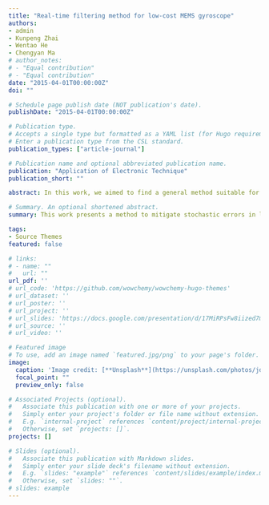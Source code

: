 ```yaml
---
title: "Real-time filtering method for low-cost MEMS gyroscope"
authors:
- admin
- Kunpeng Zhai
- Wentao He
- Chengyan Ma
# author_notes:
# - "Equal contribution"
# - "Equal contribution"
date: "2015-04-01T00:00:00Z"
doi: ""

# Schedule page publish date (NOT publication's date).
publishDate: "2015-04-01T00:00:00Z"

# Publication type.
# Accepts a single type but formatted as a YAML list (for Hugo requirements).
# Enter a publication type from the CSL standard.
publication_types: ["article-journal"]

# Publication name and optional abbreviated publication name.
publication: "Application of Electronic Technique"
publication_short: ""

abstract: In this work, we aimed to find a general method suitable for coping in real time with stochastic error  which  is  a main  feature of most of low  cost Micro Electro Mechanical Systems(MEMS) gyroscope. First of all, Allan variance was utilized to analyze the drift error of MEMS gyroscope. According to its characteristic, we  designed  a  real  time  average  estimate  algorithm  to  eliminate  gross  error.  Then,  the  least  square  algorithm was  applied  to  extrapolate  the  predicted  value  of  next  step  through  the  previous  output  values.  Based  on  the aforementioned works, we finally worked out a Kalman filter which efficiently reduces angle random walk and variance of output. This method can be applied to most of low cost MEMS gyros cope because the least square algorithm avoided the problem of being difficult to accurately model drift error. Testing results demonstrate that this  method  is  available  both  in  static  and  angular  rate  variation  situations.  After  filtering,  quite  a  bit  of improvement is obtained, part of constant drift rate was compensated; raw measurement variance is reduced by more than 99 percent; random walk also has been effectively removed from random drift error.

# Summary. An optional shortened abstract.
summary: This work presents a method to mitigate stochastic errors in low-cost MEMS gyroscopes using Allan variance analysis, real-time averaging, least square extrapolation, and a Kalman filter. The method effectively reduces errors, compensates for constant drift, and minimizes measurement variance, making it suitable for various MEMS gyroscopes in static and dynamic scenarios.

tags:
- Source Themes
featured: false

# links:
# - name: ""
#   url: ""
url_pdf: ''
# url_code: 'https://github.com/wowchemy/wowchemy-hugo-themes'
# url_dataset: ''
# url_poster: ''
# url_project: ''
# url_slides: 'https://docs.google.com/presentation/d/17MiRPsFw8iized7m4K3Ad8J7KvCzSgLO/edit?usp=sharing&ouid=109493805994328969677&rtpof=true&sd=true'
# url_source: ''
# url_video: ''

# Featured image
# To use, add an image named `featured.jpg/png` to your page's folder. 
image:
  caption: 'Image credit: [**Unsplash**](https://unsplash.com/photos/jdD8gXaTZsc)'
  focal_point: ""
  preview_only: false

# Associated Projects (optional).
#   Associate this publication with one or more of your projects.
#   Simply enter your project's folder or file name without extension.
#   E.g. `internal-project` references `content/project/internal-project/index.md`.
#   Otherwise, set `projects: []`.
projects: []

# Slides (optional).
#   Associate this publication with Markdown slides.
#   Simply enter your slide deck's filename without extension.
#   E.g. `slides: "example"` references `content/slides/example/index.md`.
#   Otherwise, set `slides: ""`.
# slides: example
---
```

